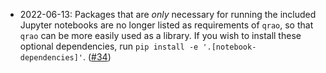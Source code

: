 - 2022-06-13: Packages that are _only_ necessary for running the
  included Jupyter notebooks are no longer listed as requirements of
  `qrao`, so that `qrao` can be more easily used as a library.  If you
  wish to install these optional dependencies, run
  `pip install -e '.[notebook-dependencies]'`. ([#34])

[#34]: https://github.com/qiskit-community/prototype-qrao/pull/34

